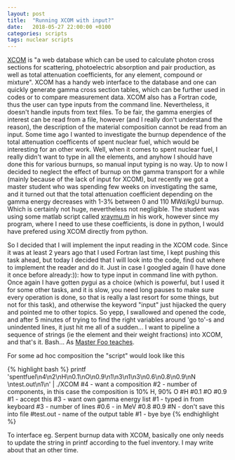 ```yaml
---
layout: post
title:  "Running XCOM with input?"
date:   2018-05-27 22:00:00 +0100
categories: scripts
tags: nuclear scripts
---
```


 [XCOM](https://physics.nist.gov/PhysRefData/Xcom/Text/download.html) is "a web database which can be used to calculate photon cross sections for scattering, photoelectric absorption and pair production, as well as total attenuation coefficients, for any element, compound or mixture". XCOM has a handy web interface to the database and one can quickly generate gamma cross section tables, which can be further used in codes or to compare measurement data. XCOM also has a Fortran code, thus the user can type inputs from the command line. Nevertheless, it doesn't handle inputs from text files. To be fair, the gamma energies of interest can be read from a file, however (and I really don't understand the reason), the description of the material composition cannot be read from an input. Some time ago I wanted to investigate the burnup dependence of the total attenuation coefficents of spent nuclear fuel, which would be interesting for an other work. Well, when it comes to spent nuclear fuel, I really didn't want to type in all the elements, and anyhow I should have done this for various burnups, so manual input typing is no way. Up to now I decided to neglect the effect of burnup on the gamma transport for a while (mainly because of the lack of input for XCOM), but recently we got a master student who was spending few weeks on investigating the same, and it turned out that the total attenuation coefficient depending on the gamma energy decreases with 1-3% between 0 and 110 MWd/kgU burnup. Which is certainly not huge, nevertheless not negligible. The student was using some matlab script called [xraymu.m](http://www.aprendtech.com/blog/Post3/xraymu2.html) in his work, however since my program, where I need to use these coefficients, is done in python, I would have prefered using XCOM directly from python.
 
So I decided that I will implement the input reading in the XCOM code. Since it was at least 2 years ago that I used Fortran last time, I kept pushing this task ahead, but today I decided that I will look into the code, find out where to implement the reader and do it. Just in case I googled again (I have done it once before already:)): how to type input in command line with python. Once again I have gotten pygui as a choice (which is powerful, but I used it for some other tasks, and it is slow, you need long pauses to make sure every operation is done, so that is really a last resort for some things, but not for this task), and otherwise the keyword "input" just hijacked the query and pointed me to other topics. So yepp, I swallowed and opened the code, and after 5 minutes of trying to find the right variables around 'go to'-s and unindented lines, it just hit me all of a sudden... I want to pipeline a sequence of strings (ie the element and their weight fractions) into XCOM, and that's it. Bash... As [Master Foo teaches](http://www.catb.org/esr/writings/unix-koans/ten-thousand.html).

For some ad hoc composition the "script" would look like this

{% highlight bash %}
printf 'spentfuel\n4\n2\nH\n0.1\nO\n0.9\n1\n3\n1\n3\n0.6\n0.8\n0.9\nN
        \ntest.out\n1\n' | ./XCOM
#4  - want a composition
#2  - number of components, in this case the composition is 10% H, 90% O
#H
#0.1
#O
#0.9  
#1  - accept this
#3  - want own gamma energy list
#1  - typed in from keyboard
#3  - number of lines
#0.6 - in MeV
#0.8
#0.9
#N  - don't save this into file
#test.out - name of the output table
#1 - bye bye
{% endhighlight %}

To interface eg. Serpent burnup data with XCOM, basically one only needs to update the string in printf according to the fuel inventory. I may write about that an other time. 
